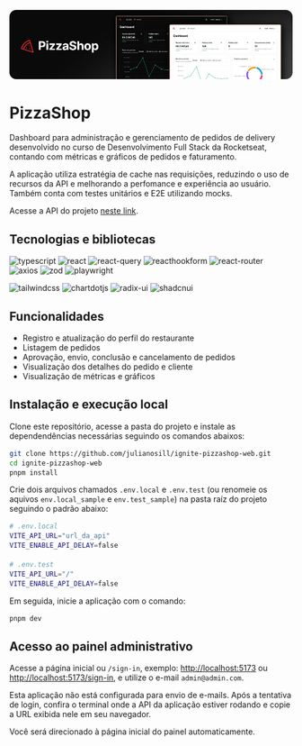 ![Imagem do logotipo PizzaShop e duas telas da página inicial da aplicação](.github/cover-pizzashop.png)

# PizzaShop

Dashboard para administração e gerenciamento de pedidos de delivery desenvolvido no curso de Desenvolvimento Full Stack da Rocketseat, contando com métricas e gráficos de pedidos e faturamento.

A aplicação utiliza estratégia de cache nas requisições, reduzindo o uso de recursos da API e melhorando a perfomance e experiência ao usuário. Também conta com testes unitários e E2E utilizando mocks.

Acesse a API do projeto [neste link](https://github.com/julianosill/bun-pizzashop-api).

## Tecnologias e bibliotecas

![typescript](https://img.shields.io/badge/typescript-292b36?style=for-the-badge&logo=typescript)
![react](https://img.shields.io/badge/react-292b36?style=for-the-badge&logo=react)
![react-query](https://img.shields.io/badge/react--query-292b36?style=for-the-badge&logo=react-query)
![reacthookform](https://img.shields.io/badge/react--hook--form-292b36?style=for-the-badge&logo=reacthookform)
![react-router](https://img.shields.io/badge/react--router-292b36?style=for-the-badge&logo=react-router)
![axios](https://img.shields.io/badge/axios-292b36?style=for-the-badge&logo=axios)
![zod](https://img.shields.io/badge/zod-292b36?style=for-the-badge&logo=zod)
![playwright](https://img.shields.io/badge/playwright-292b36?style=for-the-badge&logo=playwright)

![tailwindcss](https://img.shields.io/badge/tailwindcss-292b36?style=for-the-badge&logo=tailwindcss)
![chartdotjs](https://img.shields.io/badge/recharts-292b36?style=for-the-badge&logo=chartdotjs)
![radix-ui](https://img.shields.io/badge/radix/ui-292b36?style=for-the-badge&logo=radixui)
![shadcnui](https://img.shields.io/badge/shadcn/ui-292b36?style=for-the-badge&logo=shadcnui)


## Funcionalidades

- Registro e atualização do perfil do restaurante
- Listagem de pedidos
- Aprovação, envio, conclusão e cancelamento de pedidos
- Visualização dos detalhes do pedido e cliente
- Visualização de métricas e gráficos

## Instalação e execução local

Clone este repositório, acesse a pasta do projeto e instale as dependendências necessárias seguindo os comandos abaixos:

```bash
git clone https://github.com/julianosill/ignite-pizzashop-web.git
cd ignite-pizzashop-web
pnpm install
```

Crie dois arquivos chamados `.env.local` e `.env.test` (ou renomeie os aquivos `env.local_sample` e `env.test_sample`) na pasta raíz do projeto seguindo o padrão abaixo:

```bash
# .env.local
VITE_API_URL="url_da_api"
VITE_ENABLE_API_DELAY=false

# .env.test
VITE_API_URL="/"
VITE_ENABLE_API_DELAY=false
```

Em seguida, inicie a aplicação com o comando:

```bash
pnpm dev
```

## Acesso ao painel administrativo

Acesse a página inicial ou `/sign-in`, exemplo: [http://localhost:5173](http://localhost:5173) ou [http://localhost:5173/sign-in](http://localhost:5173/sign-in), e utilize o e-mail `admin@admin.com`.

Esta aplicação não está configurada para envio de e-mails. Após a tentativa de login, confira o terminal onde a API da aplicação estiver rodando e copie a URL exibida nele em seu navegador.

Você será direcionado à página inicial do painel automaticamente.